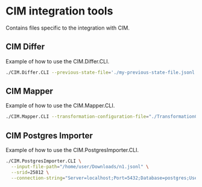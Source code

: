 # CIM integration tools

Contains files specific to the integration with CIM.

## CIM Differ

Example of how to use the CIM.Differ.CLI.

```sh
./CIM.Differ.CLI --previous-state-file='./my-previous-state-file.jsonl' --new-state-file='./my-new-state-file.jsonl' --output-file=''./my-new-outputfile.jsonl''
```

## CIM Mapper

Example of how to use the CIM.Mapper.CLI.

```sh
./CIM.Mapper.CLI --transformation-configuration-file="./TransformationConfig.xml" --new-state-file='specification_one,specification_two,specification_three'
```

## CIM Postgres Importer

Example of how to use the CIM.PostgresImporter.CLI.

```sh
./CIM.PostgresImporter.CLI \
  --input-file-path="/home/user/Downloads/n1.jsonl" \
  --srid=25812 \
  --connection-string="Server=localhost;Port=5432;Database=postgres;User Id=postgres;Password=postgres;"
```

